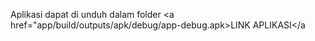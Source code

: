 Aplikasi dapat di unduh dalam folder <a href="app/build/outputs/apk/debug/app-debug.apk>LINK APLIKASI</a
